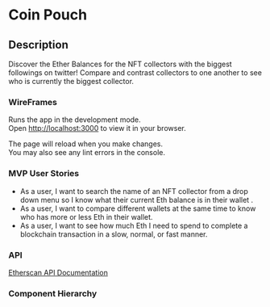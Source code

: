 # Coin Pouch

## Description

Discover the Ether Balances for the NFT collectors with the biggest followings on twitter! Compare and contrast collectors to one another to see who is currently the biggest collector. 

### WireFrames

Runs the app in the development mode.\
Open [http://localhost:3000](http://localhost:3000) to view it in your browser.

The page will reload when you make changes.\
You may also see any lint errors in the console.

### MVP User Stories

- As a user, I want to search the name of an NFT collector from a drop down menu so I know what their current Eth balance is in their wallet .
- As a user, I want to compare different wallets at the same time to know who has more or less Eth in their wallet.
- As a user, I want to see how much Eth I need to spend to complete a blockchain transaction in a slow, normal, or fast manner.



### API
[Etherscan API Documentation](https://docs.etherscan.io/)

### Component Hierarchy